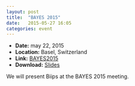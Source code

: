 ```yaml
---
layout: post
title:  "BAYES 2015"
date:   2015-05-27 16:05
categories: event
---
```


* **Date:** may 22, 2015
* **Location:** Basel, Switzerland
* **Link:** [BAYES2015](http://www.bayes-pharma.org/)
* **Download:** [Slides](/doc/biips_bayespharma2015.pdf)

We will present Biips at the BAYES 2015 meeting.
